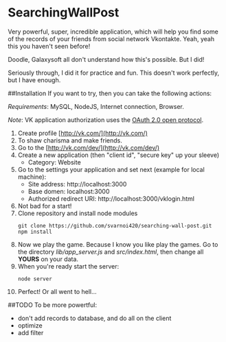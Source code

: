 SearchingWallPost
========
Very powerful, super, incredible application, which will help you find some of the records of your friends from social network Vkontakte.
Yeah, yeah this you haven't seen before!

Doodle, Galaxysoft all don't understand how this's possible. But I did!

Seriously through, I did it for practice and fun. This doesn't work perfectly, but I have enough.

##Installation
If you want to try, then you can take the following actions:

*Requirements*: MySQL, NodeJS, Internet connection, Browser.

*Note*: VK application authorization uses the [OAuth 2.0 open protocol](http://oauth.net/2/).

1. Create profile [http://vk.com/](http://vk.com/)
2. To shaw charisma and make friends.
3. Go to the [http://vk.com/dev/](http://vk.com/dev/)
4. Create a new application (then "client id", "secure key" up your sleeve)
    - Category: Website
5. Go to the settings your application and set next (example for local machine):
    - Site address: http://localhost:3000
    - Base domen: localhost:3000
    - Authorized redirect URI: http://localhost:3000/vklogin.html
6. Not bad for a start!
7. Clone repository and install node modules  
    ```
    git clone https://github.com/svarnoi420/searching-wall-post.git  
    npm install
    ```
8. Now we play the game. Because I know you like play the games. Go to the directory *lib/app_server.js* and *src/index.html*, then change all **YOURS** on your data.
9. When you're ready start the server:  
    ```
    node server
    ```
10. Perfect! Or all went to hell...

##TODO
To be more powertful:
- don't add records to database, and do all on the client
- optimize
- add filter
